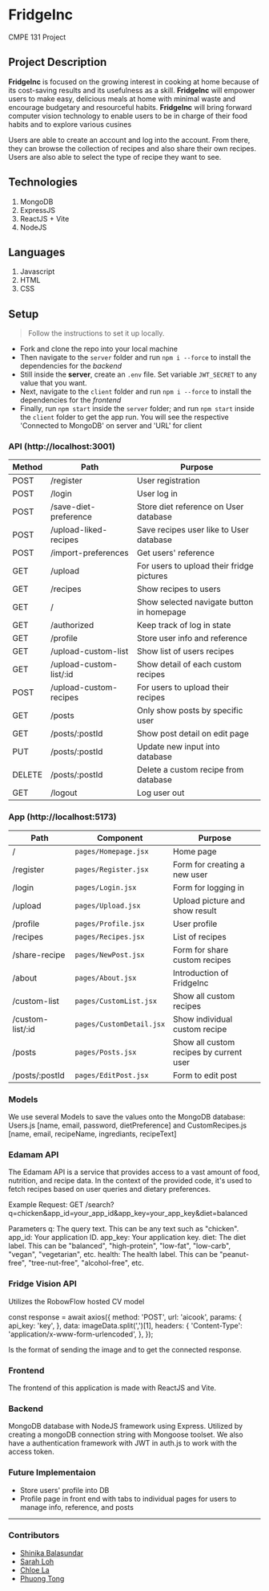 # FridgeInc
CMPE 131 Project

## Project Description
**FridgeInc** is focused on the growing interest in cooking at home because of its cost-saving results and its usefulness as a skill.
**FridgeInc** will empower users to make easy, delicious meals at home with minimal waste and encourage budgetary and resourceful habits.
**FridgeInc** will bring forward computer vision technology to enable users to be in charge of their food habits and to explore various cusines

Users are able to create an account and log into the account. From there, they can browse the collection of recipes and also share their own recipes. Users are also able to select the type of recipe they want to see. 

## Technologies 
1. MongoDB
2. ExpressJS
3. ReactJS + Vite
4. NodeJS

## Languages
1. Javascript
2. HTML
3. CSS

## Setup 
> Follow the instructions to set it up locally.
* Fork and clone the repo into your local machine
* Then navigate to the `server` folder and run `npm i --force` to install the dependencies for the _backend_
* Still inside the __server__, create an `.env` file. Set variable ```JWT_SECRET``` to any value that you want.
* Next, navigate to the `client` folder and run `npm i --force` to install the dependencies for the _frontend_
* Finally, run `npm start` inside the `server` folder; and run `npm start` inside the `client` folder to get the app run. You will see the respective 'Connected to MongoDB' on server and 'URL' for client

### API (http://localhost:3001)
| Method | Path                          | Purpose                                   |
| ------ | ----------------------------- | ------------------------------------------|
| POST   | /register                     | User registration                         |
| POST   | /login                        | User log in                               |
| POST   | /save-diet-preference         | Store diet reference on User database     |
| POST   | /upload-liked-recipes         | Save recipes user like to User database   |
| POST   | /import-preferences           | Get users' reference                      |
| GET    | /upload                       | For users to upload their fridge pictures |
| GET    | /recipes                      | Show recipes to users                     |
| GET    | /                             | Show selected navigate button in homepage |
| GET    | /authorized                   | Keep track of log in state                |
| GET    | /profile                      | Store user info and reference             |
| GET    | /upload-custom-list           | Show list of users recipes                |
| GET    | /upload-custom-list/:id       | Show detail of each custom recipes        |
| POST   | /upload-custom-recipes        | For users to upload their recipes         |
| GET    | /posts                        | Only show posts by specific user          |
| GET    | /posts/:postId                | Show post detail on edit page             |
| PUT    | /posts/:postId                | Update new input into database            |
| DELETE | /posts/:postId                | Delete a custom recipe from database      |
| GET    | /logout                       | Log user out                              |

### App (http://localhost:5173)
| Path                               | Component                | Purpose                                          |
| -----------------------------------| ------------------------ | ------------------------------------------------ |
| /                                  | `pages/Homepage.jsx`     | Home page                                        |
| /register                          | `pages/Register.jsx`     | Form for creating a new user                     |
| /login                             | `pages/Login.jsx`        | Form for logging in                              |
| /upload                            | `pages/Upload.jsx`       | Upload picture and show result                   |
| /profile                           | `pages/Profile.jsx`      | User profile                                     |
| /recipes                           | `pages/Recipes.jsx`      | List of recipes                                  |
| /share-recipe                      | `pages/NewPost.jsx`      | Form for share custom recipes                    |
| /about                             | `pages/About.jsx`        | Introduction of FridgeInc                        |
| /custom-list                       | `pages/CustomList.jsx`   | Show all custom recipes                          |
| /custom-list/:id                   | `pages/CustomDetail.jsx` | Show individual custom recipe                    |
| /posts                             | `pages/Posts.jsx`        | Show all custom recipes by current user          |
| /posts/:postId                     | `pages/EditPost.jsx`     | Form to edit post                                |

### Models 

We use several Models to save the values onto the MongoDB database: Users.js [name, email, password, dietPreference] and CustomRecipes.js [name, email, recipeName, ingrediants, recipeText]

### Edamam API 

The Edamam API is a service that provides access to a vast amount of food, nutrition, and recipe data. In the context of the provided code, it's used to fetch recipes based on user queries and dietary preferences.

Example Request: GET /search?q=chicken&app_id=your_app_id&app_key=your_app_key&diet=balanced

Parameters
q: The query text. This can be any text such as "chicken".
app_id: Your application ID.
app_key: Your application key.
diet: The diet label. This can be "balanced", "high-protein", "low-fat", "low-carb", "vegan", "vegetarian", etc.
health: The health label. This can be "peanut-free", "tree-nut-free", "alcohol-free", etc.

### Fridge Vision API 

Utilizes the RobowFlow hosted CV model

const response = await axios({
          method: 'POST',
          url: 'aicook',
          params: {
            api_key: 'key',
          },
          data: imageData.split(',')[1],
          headers: {
            'Content-Type': 'application/x-www-form-urlencoded',
          },
        });

Is the format of sending the image and to get the connected response. 

### Frontend

The frontend of this application is made with ReactJS and Vite. 

### Backend

MongoDB database with NodeJS framework using Express. Utilized by creating a mongoDB connection string with Mongoose toolset. We also have a authentication framework with JWT in auth.js to work with the access token. 

### Future Implementaion
* Store users' profile into DB
* Profile page in front end with tabs to individual pages for users to manage info, reference, and posts
___

### Contributors

* [Shinika Balasundar](https://github.com/shibcreate) 
* [Sarah Loh](https://github.com/ritsukye) 
* [Chloe La](https://github.com/chloela1688) 
* [Phuong Tong](https://github.com/YPhuong15) 
